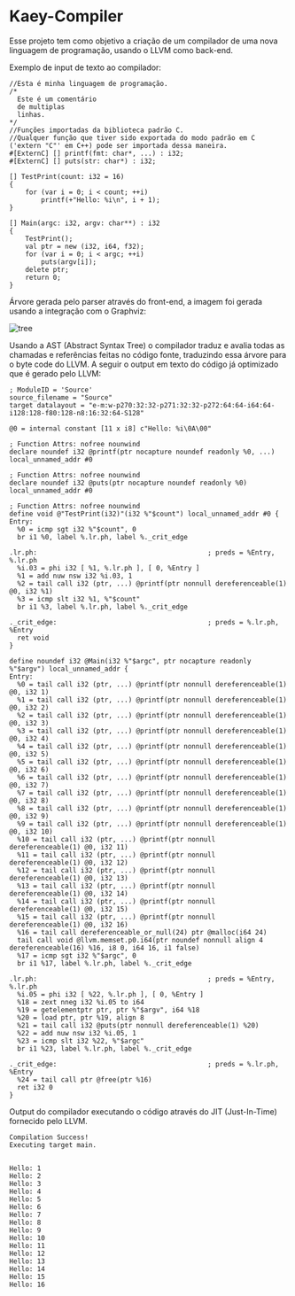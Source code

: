 # Kaey-Compiler

Esse projeto tem como objetivo a criação de um compilador de uma nova linguagem de programação, usando o LLVM como back-end.

Exemplo de input de texto ao compilador:

```
//Esta é minha linguagem de programação.
/*
  Este é um comentário
  de multiplas
  linhas.
*/
//Funções importadas da biblioteca padrão C.
//Qualquer função que tiver sido exportada do modo padrão em C ('extern "C"' em C++) pode ser importada dessa maneira.
#[ExternC] [] printf(fmt: char*, ...) : i32;
#[ExternC] [] puts(str: char*) : i32;

[] TestPrint(count: i32 = 16)
{
    for (var i = 0; i < count; ++i)
        printf(+"Hello: %i\n", i + 1);
}

[] Main(argc: i32, argv: char**) : i32
{
    TestPrint();
    val ptr = new (i32, i64, f32);
    for (var i = 0; i < argc; ++i)
        puts(argv[i]);
    delete ptr;
    return 0;
}
```

Árvore gerada pelo parser através do front-end, a imagem foi gerada usando a integração com o Graphviz:

![tree](https://github.com/user-attachments/assets/3a38af9a-926e-4e1f-85c5-d67e64a5801b)

Usando a AST (Abstract Syntax Tree) o compilador traduz e avalia todas as chamadas e referências feitas no código fonte, traduzindo essa árvore para o byte code do LLVM.
A seguir o output em texto do código já optimizado que é gerado pelo LLVM:

```
; ModuleID = 'Source'
source_filename = "Source"
target datalayout = "e-m:w-p270:32:32-p271:32:32-p272:64:64-i64:64-i128:128-f80:128-n8:16:32:64-S128"

@0 = internal constant [11 x i8] c"Hello: %i\0A\00"

; Function Attrs: nofree nounwind
declare noundef i32 @printf(ptr nocapture noundef readonly %0, ...) local_unnamed_addr #0

; Function Attrs: nofree nounwind
declare noundef i32 @puts(ptr nocapture noundef readonly %0) local_unnamed_addr #0

; Function Attrs: nofree nounwind
define void @"TestPrint(i32)"(i32 %"$count") local_unnamed_addr #0 {
Entry:
  %0 = icmp sgt i32 %"$count", 0
  br i1 %0, label %.lr.ph, label %._crit_edge

.lr.ph:                                           ; preds = %Entry, %.lr.ph
  %i.03 = phi i32 [ %1, %.lr.ph ], [ 0, %Entry ]
  %1 = add nuw nsw i32 %i.03, 1
  %2 = tail call i32 (ptr, ...) @printf(ptr nonnull dereferenceable(1) @0, i32 %1)
  %3 = icmp slt i32 %1, %"$count"
  br i1 %3, label %.lr.ph, label %._crit_edge

._crit_edge:                                      ; preds = %.lr.ph, %Entry
  ret void
}

define noundef i32 @Main(i32 %"$argc", ptr nocapture readonly %"$argv") local_unnamed_addr {
Entry:
  %0 = tail call i32 (ptr, ...) @printf(ptr nonnull dereferenceable(1) @0, i32 1)
  %1 = tail call i32 (ptr, ...) @printf(ptr nonnull dereferenceable(1) @0, i32 2)
  %2 = tail call i32 (ptr, ...) @printf(ptr nonnull dereferenceable(1) @0, i32 3)
  %3 = tail call i32 (ptr, ...) @printf(ptr nonnull dereferenceable(1) @0, i32 4)
  %4 = tail call i32 (ptr, ...) @printf(ptr nonnull dereferenceable(1) @0, i32 5)
  %5 = tail call i32 (ptr, ...) @printf(ptr nonnull dereferenceable(1) @0, i32 6)
  %6 = tail call i32 (ptr, ...) @printf(ptr nonnull dereferenceable(1) @0, i32 7)
  %7 = tail call i32 (ptr, ...) @printf(ptr nonnull dereferenceable(1) @0, i32 8)
  %8 = tail call i32 (ptr, ...) @printf(ptr nonnull dereferenceable(1) @0, i32 9)
  %9 = tail call i32 (ptr, ...) @printf(ptr nonnull dereferenceable(1) @0, i32 10)
  %10 = tail call i32 (ptr, ...) @printf(ptr nonnull dereferenceable(1) @0, i32 11)
  %11 = tail call i32 (ptr, ...) @printf(ptr nonnull dereferenceable(1) @0, i32 12)
  %12 = tail call i32 (ptr, ...) @printf(ptr nonnull dereferenceable(1) @0, i32 13)
  %13 = tail call i32 (ptr, ...) @printf(ptr nonnull dereferenceable(1) @0, i32 14)
  %14 = tail call i32 (ptr, ...) @printf(ptr nonnull dereferenceable(1) @0, i32 15)
  %15 = tail call i32 (ptr, ...) @printf(ptr nonnull dereferenceable(1) @0, i32 16)
  %16 = tail call dereferenceable_or_null(24) ptr @malloc(i64 24)
  tail call void @llvm.memset.p0.i64(ptr noundef nonnull align 4 dereferenceable(16) %16, i8 0, i64 16, i1 false)
  %17 = icmp sgt i32 %"$argc", 0
  br i1 %17, label %.lr.ph, label %._crit_edge

.lr.ph:                                           ; preds = %Entry, %.lr.ph
  %i.05 = phi i32 [ %22, %.lr.ph ], [ 0, %Entry ]
  %18 = zext nneg i32 %i.05 to i64
  %19 = getelementptr ptr, ptr %"$argv", i64 %18
  %20 = load ptr, ptr %19, align 8
  %21 = tail call i32 @puts(ptr nonnull dereferenceable(1) %20)
  %22 = add nuw nsw i32 %i.05, 1
  %23 = icmp slt i32 %22, %"$argc"
  br i1 %23, label %.lr.ph, label %._crit_edge

._crit_edge:                                      ; preds = %.lr.ph, %Entry
  %24 = tail call ptr @free(ptr %16)
  ret i32 0
}
```
Output do compilador executando o código através do JIT (Just-In-Time) fornecido pelo LLVM.
```
Compilation Success!
Executing target main.


Hello: 1
Hello: 2
Hello: 3
Hello: 4
Hello: 5
Hello: 6
Hello: 7
Hello: 8
Hello: 9
Hello: 10
Hello: 11
Hello: 12
Hello: 13
Hello: 14
Hello: 15
Hello: 16
```
